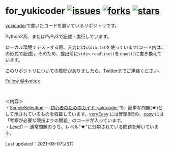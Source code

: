 # for_yukicoder [![issues](https://img.shields.io/github/issues/PyRadiolarus/for_yukicoder?style=plastic)](https://github.com/PyRadiolarus/for_yukicoder/issues) [![forks](https://img.shields.io/github/forks/PyRadiolarus/for_yukicoder?style=plastic)](https://github.com/PyRadiolarus/for_yukicoder/network/members) [![stars](https://img.shields.io/github/stars/PyRadiolarus/for_yukicoder?style=plastic)](https://github.com/PyRadiolarus/for_yukicoder/stargazers)

[yukicoder](https://yukicoder.me/)で書いたコードを置いているリポジトリです。

Python3系、またはPyPy3で記述・実行しています。

ローカル環境でテストする際、入力には`stdin.txt`を使っています(コード内はこの形式で記述)。そのため、提出前に`stdin.readline()`を`input()`に書き換えています。

このリポジトリについての質問がありましたら、[Twitter](https://www.twitter.com/4voltex/)までご連絡ください。<br>

<a href="https://twitter.com/4voltex?ref_src=twsrc%5Etfw" class="twitter-follow-button" data-lang="en" data-show-screen-name="false" data-show-count="false">Follow @4voltex</a>
<script async src="https://platform.twitter.com/widgets.js" charset="utf-8"></script><br>

＜内容＞<br>
・[SimpleSelection](SimpleSelection) &mdash; [初心者のためのガイド-yukicoder](https://yukicoder.me/wiki/guide) で、簡単な問題(★)として示されているものを収載しています。[veryEasy](SimpleSelection/veryEasy) には冒頭8問の、[easy](SimpleSelection/easy) には「考察が必要な競技よりの問題」のコードが入っています。<br>
・[Level1](Level1) &mdash; 通常問題のうち、レベル"&#9733;"に分類されている問題を解いています。

Last updated：2021-08-07(JST)


